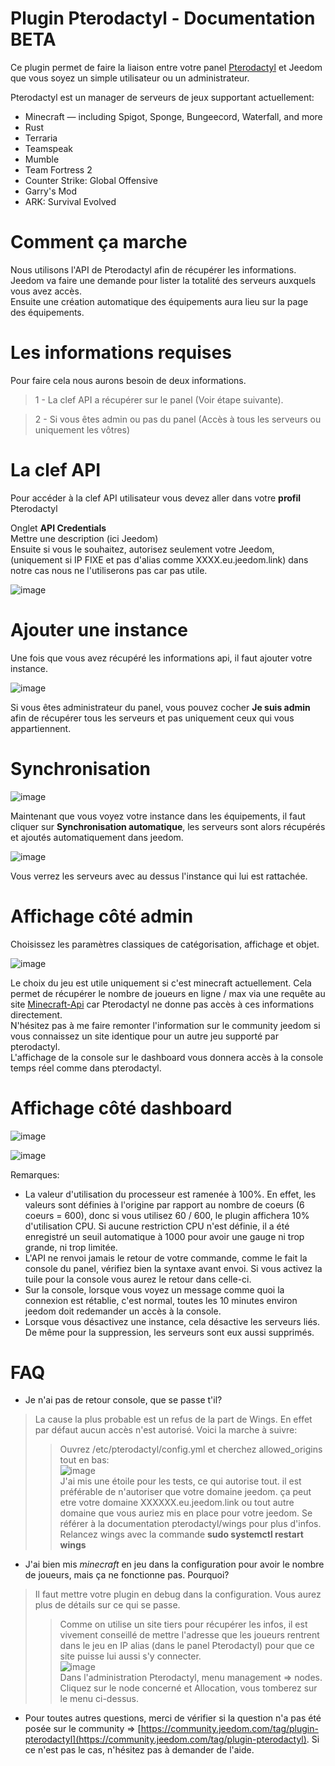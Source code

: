 # Plugin Pterodactyl - Documentation BETA

Ce plugin permet de faire la liaison entre votre panel [Pterodactyl](https://pterodactyl.io/) et Jeedom que vous soyez un simple utilisateur ou un administrateur.

Pterodactyl est un manager de serveurs de jeux supportant actuellement:  

- Minecraft — including Spigot, Sponge, Bungeecord, Waterfall, and more
- Rust
- Terraria
- Teamspeak
- Mumble
- Team Fortress 2
- Counter Strike: Global Offensive
- Garry's Mod
- ARK: Survival Evolved

# Comment ça marche

Nous utilisons l'API de Pterodactyl afin de récupérer les informations.   
Jeedom va faire une demande pour lister la totalité des serveurs auxquels vous avez accès.  
Ensuite une création automatique des équipements aura lieu sur la page des équipements.  


# Les informations requises

Pour faire cela nous aurons besoin de deux informations.  
> 1 - La clef API a récupérer sur le panel (Voir étape suivante).

> 2 - Si vous êtes admin ou pas du panel (Accès à tous les serveurs ou uniquement les vôtres)


# La clef API

Pour accéder à la clef API utilisateur vous devez aller dans votre **profil** Pterodactyl 

Onglet **API Credentials**  
Mettre une description (ici Jeedom)  
Ensuite si vous le souhaitez, autorisez seulement votre Jeedom, (uniquement si IP FIXE et pas d'alias comme XXXX.eu.jeedom.link) dans notre cas nous ne l'utiliserons pas car pas utile.  

![image](https://user-images.githubusercontent.com/16257583/172942846-02cc6611-b3d8-4ece-83ed-ff1c921da322.png)


# Ajouter une instance

Une fois que vous avez récupéré les informations api, il faut ajouter votre instance.  

![image](https://user-images.githubusercontent.com/3704897/186129733-825e2ee2-13b6-44ca-89a9-98a32af74f32.png)  

Si vous êtes administrateur du panel, vous pouvez cocher **Je suis admin** afin de récupérer tous les serveurs et pas uniquement ceux qui vous appartiennent.  
  
  
# Synchronisation  

![image](https://user-images.githubusercontent.com/3704897/186130182-bc976a14-5e8f-401d-9614-f60ffa2260f3.png)  
  
Maintenant que vous voyez votre instance  dans les équipements, il faut cliquer sur **Synchronisation automatique**, les serveurs sont alors récupérés et ajoutés automatiquement dans jeedom.  

![image](https://user-images.githubusercontent.com/3704897/186130397-94df5d05-9da1-4e48-b974-76b93ad3dddc.png)

Vous verrez les serveurs avec au dessus l'instance qui lui est rattachée.  


# Affichage côté admin

Choisissez les paramètres classiques de catégorisation, affichage et objet.  

![image](https://user-images.githubusercontent.com/3704897/183262692-c33e37ed-9067-4618-9e2c-4952d3cc3d5e.png)   

Le choix du jeu est utile uniquement si c'est minecraft actuellement. Cela permet de récupérer le nombre de joueurs en ligne / max via une requête au site [Minecraft-Api](https://minecraft-api.com/) car Pterodactyl ne donne pas accès à ces informations directement.  
N'hésitez pas à me faire remonter l'information sur le community jeedom si vous connaissez un site identique pour un autre jeu supporté par pterodactyl.  
L'affichage de la console sur le dashboard vous donnera accès à la console temps réel comme dans pterodactyl.  
  
  
# Affichage côté dashboard 

![image](https://user-images.githubusercontent.com/3704897/183262859-6e14caa5-9c54-4091-9497-52939ef94baa.png)

![image](https://user-images.githubusercontent.com/3704897/183263089-bc3446c0-5322-48ef-9d5e-f1a172ab068d.png)


Remarques:  
- La valeur d'utilisation du processeur est ramenée à 100%. En effet, les valeurs sont définies à l'origine par rapport au nombre de coeurs (6 coeurs = 600), donc si vous utilisez 60 / 600, le plugin affichera 10% d'utilisation CPU. Si aucune restriction CPU n'est définie, il a été enregistré un seuil automatique à 1000 pour avoir une gauge ni trop grande, ni trop limitée.  
- L'API ne renvoi jamais le retour de votre commande, comme le fait la console du panel, vérifiez bien la syntaxe avant envoi. Si vous activez la tuile pour la console vous aurez le retour dans celle-ci.  
- Sur la console, lorsque vous voyez un message comme quoi la connexion est rétablie, c'est normal, toutes les 10 minutes environ jeedom doit redemander un accès à la console.  
- Lorsque vous désactivez une instance, cela désactive les serveurs liés. De même pour la suppression, les serveurs sont eux aussi supprimés.  



# FAQ  
  
- Je n'ai pas de retour console, que se passe t'il?
> La cause la plus probable est un refus de la part de Wings. En effet par défaut aucun accès n'est autorisé. Voici la marche à suivre:
> > Ouvrez /etc/pterodactyl/config.yml et cherchez allowed_origins tout en bas:  
> > ![image](https://user-images.githubusercontent.com/3704897/183263298-9c4d8d7d-8dee-4b7c-8b6e-926fcd2c6afe.png)  
> > J'ai mis une étoile pour les tests, ce qui autorise tout. il est préférable de n'autoriser que votre domaine jeedom. ça peut etre votre domaine XXXXXX.eu.jeedom.link ou tout autre domaine que vous auriez mis en place pour votre jeedom. Se référer à la documentation pterodactyl/wings pour plus d'infos.  
> > Relancez wings avec la commande **sudo systemctl restart wings**
  
    
    
- J'ai bien mis *minecraft* en jeu dans la configuration pour avoir le nombre de joueurs, mais ça ne fonctionne pas. Pourquoi?  
> Il faut mettre votre plugin en debug dans la configuration. Vous aurez plus de détails sur ce qui se passe.  
> > Comme on utilise un site tiers pour récupérer les infos, il est vivement conseillé de mettre l'adresse que les joueurs rentrent dans le jeu en IP alias (dans le panel Pterodactyl) pour que ce site puisse lui aussi s'y connecter.  
> > ![image](https://user-images.githubusercontent.com/3704897/183263511-49b6ae52-81c7-4cf7-ae7c-f5919318bf37.png)  
> > Dans l'administration Pterodactyl, menu management => nodes. Cliquez sur le node concerné et Allocation, vous tomberez sur le menu ci-dessus.  
  
  
- Pour toutes autres questions, merci de vérifier si la question n'a pas été posée sur le community => [https://community.jeedom.com/tag/plugin-pterodactyl](https://community.jeedom.com/tag/plugin-pterodactyl). Si ce n'est pas le cas, n'hésitez pas à demander de l'aide.  


  
